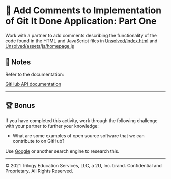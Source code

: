 # 📐 Add Comments to Implementation of Git It Done Application: Part One 

Work with a partner to add comments describing the functionality of the code found in the HTML and JavaScript files in [Unsolved/index.html](./Unsolved/index.html) and [Unsolved/assets/js/homepage.js](./Unsolved/assets/js/homepage.js)

## 📝 Notes

Refer to the documentation: 

[GitHub API documentation](https://docs.github.com/en/rest/overview/resources-in-the-rest-api)

---

## 🏆 Bonus

If you have completed this activity, work through the following challenge with your partner to further your knowledge:

* What are some examples of open source software that we can contribute to on GitHub?

Use [Google](https://www.google.com) or another search engine to research this.

---

© 2021 Trilogy Education Services, LLC, a 2U, Inc. brand. Confidential and Proprietary. All Rights Reserved.